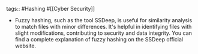 tags:: #Hashing #[[Cyber Security]]

- Fuzzy hashing, such as the tool SSDeep, is useful for similarity analysis to match files with minor differences. It's helpful in identifying files with slight modifications, contributing to security and data integrity. You can find a complete explanation of fuzzy hashing on the SSDeep official website.